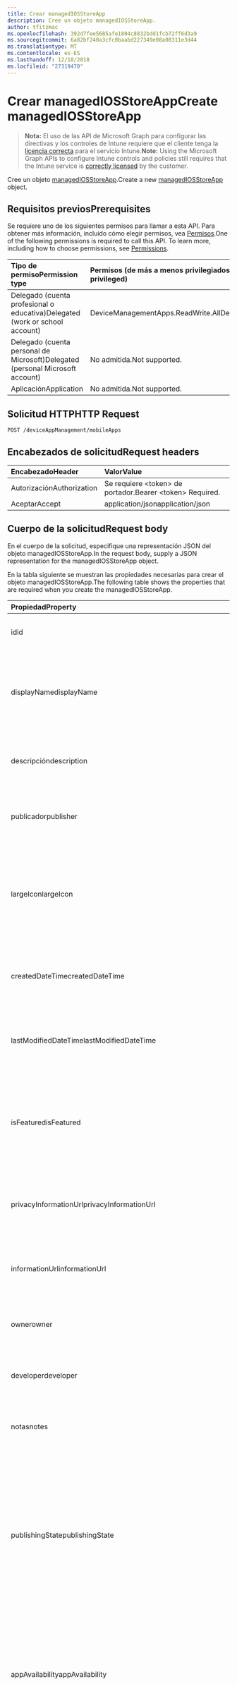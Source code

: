 ```yaml
---
title: Crear managedIOSStoreApp
description: Cree un objeto managedIOSStoreApp.
author: tfitzmac
ms.openlocfilehash: 392d7fee5685afe1804c8832bdd1fcb72ff6d3a9
ms.sourcegitcommit: 6a82bf240a3cfc0baabd227349e08a08311e3d44
ms.translationtype: MT
ms.contentlocale: es-ES
ms.lasthandoff: 12/18/2018
ms.locfileid: "27319470"
---
```

# <a name="create-managediosstoreapp"></a><span data-ttu-id="06acd-103">Crear managedIOSStoreApp</span><span class="sxs-lookup"><span data-stu-id="06acd-103">Create managedIOSStoreApp</span></span>

> <span data-ttu-id="06acd-104">**Nota:** El uso de las API de Microsoft Graph para configurar las directivas y los controles de Intune requiere que el cliente tenga la [licencia correcta](https://go.microsoft.com/fwlink/?linkid=839381) para el servicio Intune.</span><span class="sxs-lookup"><span data-stu-id="06acd-104">**Note:** Using the Microsoft Graph APIs to configure Intune controls and policies still requires that the Intune service is [correctly licensed](https://go.microsoft.com/fwlink/?linkid=839381) by the customer.</span></span>

<span data-ttu-id="06acd-105">Cree un objeto [managedIOSStoreApp](../resources/intune-apps-managediosstoreapp.md).</span><span class="sxs-lookup"><span data-stu-id="06acd-105">Create a new [managedIOSStoreApp](../resources/intune-apps-managediosstoreapp.md) object.</span></span>
## <a name="prerequisites"></a><span data-ttu-id="06acd-106">Requisitos previos</span><span class="sxs-lookup"><span data-stu-id="06acd-106">Prerequisites</span></span>
<span data-ttu-id="06acd-p101">Se requiere uno de los siguientes permisos para llamar a esta API. Para obtener más información, incluido cómo elegir permisos, vea [Permisos](/graph/permissions-reference).</span><span class="sxs-lookup"><span data-stu-id="06acd-p101">One of the following permissions is required to call this API. To learn more, including how to choose permissions, see [Permissions](/graph/permissions-reference).</span></span>

|<span data-ttu-id="06acd-109">Tipo de permiso</span><span class="sxs-lookup"><span data-stu-id="06acd-109">Permission type</span></span>|<span data-ttu-id="06acd-110">Permisos (de más a menos privilegiados)</span><span class="sxs-lookup"><span data-stu-id="06acd-110">Permissions (from most to least privileged)</span></span>|
|:---|:---|
|<span data-ttu-id="06acd-111">Delegado (cuenta profesional o educativa)</span><span class="sxs-lookup"><span data-stu-id="06acd-111">Delegated (work or school account)</span></span>|<span data-ttu-id="06acd-112">DeviceManagementApps.ReadWrite.All</span><span class="sxs-lookup"><span data-stu-id="06acd-112">DeviceManagementApps.ReadWrite.All</span></span>|
|<span data-ttu-id="06acd-113">Delegado (cuenta personal de Microsoft)</span><span class="sxs-lookup"><span data-stu-id="06acd-113">Delegated (personal Microsoft account)</span></span>|<span data-ttu-id="06acd-114">No admitida.</span><span class="sxs-lookup"><span data-stu-id="06acd-114">Not supported.</span></span>|
|<span data-ttu-id="06acd-115">Aplicación</span><span class="sxs-lookup"><span data-stu-id="06acd-115">Application</span></span>|<span data-ttu-id="06acd-116">No admitida.</span><span class="sxs-lookup"><span data-stu-id="06acd-116">Not supported.</span></span>|

## <a name="http-request"></a><span data-ttu-id="06acd-117">Solicitud HTTP</span><span class="sxs-lookup"><span data-stu-id="06acd-117">HTTP Request</span></span>
<!-- {
  "blockType": "ignored"
}
-->
``` http
POST /deviceAppManagement/mobileApps
```

## <a name="request-headers"></a><span data-ttu-id="06acd-118">Encabezados de solicitud</span><span class="sxs-lookup"><span data-stu-id="06acd-118">Request headers</span></span>
|<span data-ttu-id="06acd-119">Encabezado</span><span class="sxs-lookup"><span data-stu-id="06acd-119">Header</span></span>|<span data-ttu-id="06acd-120">Valor</span><span class="sxs-lookup"><span data-stu-id="06acd-120">Value</span></span>|
|:---|:---|
|<span data-ttu-id="06acd-121">Autorización</span><span class="sxs-lookup"><span data-stu-id="06acd-121">Authorization</span></span>|<span data-ttu-id="06acd-122">Se requiere &lt;token&gt; de portador.</span><span class="sxs-lookup"><span data-stu-id="06acd-122">Bearer &lt;token&gt; Required.</span></span>|
|<span data-ttu-id="06acd-123">Aceptar</span><span class="sxs-lookup"><span data-stu-id="06acd-123">Accept</span></span>|<span data-ttu-id="06acd-124">application/json</span><span class="sxs-lookup"><span data-stu-id="06acd-124">application/json</span></span>|

## <a name="request-body"></a><span data-ttu-id="06acd-125">Cuerpo de la solicitud</span><span class="sxs-lookup"><span data-stu-id="06acd-125">Request body</span></span>
<span data-ttu-id="06acd-126">En el cuerpo de la solicitud, especifique una representación JSON del objeto managedIOSStoreApp.</span><span class="sxs-lookup"><span data-stu-id="06acd-126">In the request body, supply a JSON representation for the managedIOSStoreApp object.</span></span>

<span data-ttu-id="06acd-127">En la tabla siguiente se muestran las propiedades necesarias para crear el objeto managedIOSStoreApp.</span><span class="sxs-lookup"><span data-stu-id="06acd-127">The following table shows the properties that are required when you create the managedIOSStoreApp.</span></span>

|<span data-ttu-id="06acd-128">Propiedad</span><span class="sxs-lookup"><span data-stu-id="06acd-128">Property</span></span>|<span data-ttu-id="06acd-129">Tipo</span><span class="sxs-lookup"><span data-stu-id="06acd-129">Type</span></span>|<span data-ttu-id="06acd-130">Descripción</span><span class="sxs-lookup"><span data-stu-id="06acd-130">Description</span></span>|
|:---|:---|:---|
|<span data-ttu-id="06acd-131">id</span><span class="sxs-lookup"><span data-stu-id="06acd-131">id</span></span>|<span data-ttu-id="06acd-132">String</span><span class="sxs-lookup"><span data-stu-id="06acd-132">String</span></span>|<span data-ttu-id="06acd-133">Clave de la entidad.</span><span class="sxs-lookup"><span data-stu-id="06acd-133">Key of the entity.</span></span> <span data-ttu-id="06acd-134">Heredado de [mobileApp](../resources/intune-apps-mobileapp.md).</span><span class="sxs-lookup"><span data-stu-id="06acd-134">Inherited from [mobileApp](../resources/intune-apps-mobileapp.md)</span></span>|
|<span data-ttu-id="06acd-135">displayName</span><span class="sxs-lookup"><span data-stu-id="06acd-135">displayName</span></span>|<span data-ttu-id="06acd-136">String</span><span class="sxs-lookup"><span data-stu-id="06acd-136">String</span></span>|<span data-ttu-id="06acd-137">Título de la aplicación importado o proporcionado por el administrador.</span><span class="sxs-lookup"><span data-stu-id="06acd-137">The admin provided or imported title of the app.</span></span> <span data-ttu-id="06acd-138">Heredado de [mobileApp](../resources/intune-apps-mobileapp.md).</span><span class="sxs-lookup"><span data-stu-id="06acd-138">Inherited from [mobileApp](../resources/intune-apps-mobileapp.md)</span></span>|
|<span data-ttu-id="06acd-139">descripción</span><span class="sxs-lookup"><span data-stu-id="06acd-139">description</span></span>|<span data-ttu-id="06acd-140">String</span><span class="sxs-lookup"><span data-stu-id="06acd-140">String</span></span>|<span data-ttu-id="06acd-141">Descripción de la aplicación.</span><span class="sxs-lookup"><span data-stu-id="06acd-141">The description of the app.</span></span> <span data-ttu-id="06acd-142">Heredado de [mobileApp](../resources/intune-apps-mobileapp.md).</span><span class="sxs-lookup"><span data-stu-id="06acd-142">Inherited from [mobileApp](../resources/intune-apps-mobileapp.md)</span></span>|
|<span data-ttu-id="06acd-143">publicador</span><span class="sxs-lookup"><span data-stu-id="06acd-143">publisher</span></span>|<span data-ttu-id="06acd-144">String</span><span class="sxs-lookup"><span data-stu-id="06acd-144">String</span></span>|<span data-ttu-id="06acd-145">Publicador de la aplicación.</span><span class="sxs-lookup"><span data-stu-id="06acd-145">The publisher of the app.</span></span> <span data-ttu-id="06acd-146">Heredado de [mobileApp](../resources/intune-apps-mobileapp.md).</span><span class="sxs-lookup"><span data-stu-id="06acd-146">Inherited from [mobileApp](../resources/intune-apps-mobileapp.md)</span></span>|
|<span data-ttu-id="06acd-147">largeIcon</span><span class="sxs-lookup"><span data-stu-id="06acd-147">largeIcon</span></span>|[<span data-ttu-id="06acd-148">mimeContent</span><span class="sxs-lookup"><span data-stu-id="06acd-148">mimeContent</span></span>](../resources/intune-shared-mimecontent.md)|<span data-ttu-id="06acd-149">Icono grande que se mostrará en los detalles de la aplicación y se usa para cargar el icono.</span><span class="sxs-lookup"><span data-stu-id="06acd-149">The large icon, to be displayed in the app details and used for upload of the icon.</span></span> <span data-ttu-id="06acd-150">Heredado de [mobileApp](../resources/intune-apps-mobileapp.md).</span><span class="sxs-lookup"><span data-stu-id="06acd-150">Inherited from [mobileApp](../resources/intune-apps-mobileapp.md)</span></span>|
|<span data-ttu-id="06acd-151">createdDateTime</span><span class="sxs-lookup"><span data-stu-id="06acd-151">createdDateTime</span></span>|<span data-ttu-id="06acd-152">DateTimeOffset</span><span class="sxs-lookup"><span data-stu-id="06acd-152">DateTimeOffset</span></span>|<span data-ttu-id="06acd-153">Fecha y hora de creación de la aplicación.</span><span class="sxs-lookup"><span data-stu-id="06acd-153">The date and time the app was created.</span></span> <span data-ttu-id="06acd-154">Heredado de [mobileApp](../resources/intune-apps-mobileapp.md).</span><span class="sxs-lookup"><span data-stu-id="06acd-154">Inherited from [mobileApp](../resources/intune-apps-mobileapp.md)</span></span>|
|<span data-ttu-id="06acd-155">lastModifiedDateTime</span><span class="sxs-lookup"><span data-stu-id="06acd-155">lastModifiedDateTime</span></span>|<span data-ttu-id="06acd-156">DateTimeOffset</span><span class="sxs-lookup"><span data-stu-id="06acd-156">DateTimeOffset</span></span>|<span data-ttu-id="06acd-157">Fecha y hora de la última modificación de la aplicación.</span><span class="sxs-lookup"><span data-stu-id="06acd-157">The date and time the app was last modified.</span></span> <span data-ttu-id="06acd-158">Heredado de [mobileApp](../resources/intune-apps-mobileapp.md).</span><span class="sxs-lookup"><span data-stu-id="06acd-158">Inherited from [mobileApp](../resources/intune-apps-mobileapp.md)</span></span>|
|<span data-ttu-id="06acd-159">isFeatured</span><span class="sxs-lookup"><span data-stu-id="06acd-159">isFeatured</span></span>|<span data-ttu-id="06acd-160">Boolean</span><span class="sxs-lookup"><span data-stu-id="06acd-160">Boolean</span></span>|<span data-ttu-id="06acd-161">Valor que indica si el administrador ha marcado la aplicación como destacada. Heredado de [mobileApp](../resources/intune-apps-mobileapp.md).</span><span class="sxs-lookup"><span data-stu-id="06acd-161">The value indicating whether the app is marked as featured by the admin. Inherited from [mobileApp](../resources/intune-apps-mobileapp.md)</span></span>|
|<span data-ttu-id="06acd-162">privacyInformationUrl</span><span class="sxs-lookup"><span data-stu-id="06acd-162">privacyInformationUrl</span></span>|<span data-ttu-id="06acd-163">String</span><span class="sxs-lookup"><span data-stu-id="06acd-163">String</span></span>|<span data-ttu-id="06acd-164">La dirección URL de la declaración de privacidad.</span><span class="sxs-lookup"><span data-stu-id="06acd-164">The privacy statement Url.</span></span> <span data-ttu-id="06acd-165">Heredado de [mobileApp](../resources/intune-apps-mobileapp.md).</span><span class="sxs-lookup"><span data-stu-id="06acd-165">Inherited from [mobileApp](../resources/intune-apps-mobileapp.md)</span></span>|
|<span data-ttu-id="06acd-166">informationUrl</span><span class="sxs-lookup"><span data-stu-id="06acd-166">informationUrl</span></span>|<span data-ttu-id="06acd-167">String</span><span class="sxs-lookup"><span data-stu-id="06acd-167">String</span></span>|<span data-ttu-id="06acd-168">La dirección URL para obtener más información.</span><span class="sxs-lookup"><span data-stu-id="06acd-168">The more information Url.</span></span> <span data-ttu-id="06acd-169">Heredado de [mobileApp](../resources/intune-apps-mobileapp.md).</span><span class="sxs-lookup"><span data-stu-id="06acd-169">Inherited from [mobileApp](../resources/intune-apps-mobileapp.md)</span></span>|
|<span data-ttu-id="06acd-170">owner</span><span class="sxs-lookup"><span data-stu-id="06acd-170">owner</span></span>|<span data-ttu-id="06acd-171">String</span><span class="sxs-lookup"><span data-stu-id="06acd-171">String</span></span>|<span data-ttu-id="06acd-172">Propietario de la aplicación.</span><span class="sxs-lookup"><span data-stu-id="06acd-172">The owner of the app.</span></span> <span data-ttu-id="06acd-173">Heredado de [mobileApp](../resources/intune-apps-mobileapp.md).</span><span class="sxs-lookup"><span data-stu-id="06acd-173">Inherited from [mobileApp](../resources/intune-apps-mobileapp.md)</span></span>|
|<span data-ttu-id="06acd-174">developer</span><span class="sxs-lookup"><span data-stu-id="06acd-174">developer</span></span>|<span data-ttu-id="06acd-175">String</span><span class="sxs-lookup"><span data-stu-id="06acd-175">String</span></span>|<span data-ttu-id="06acd-176">Desarrollador de la aplicación.</span><span class="sxs-lookup"><span data-stu-id="06acd-176">The developer of the app.</span></span> <span data-ttu-id="06acd-177">Heredado de [mobileApp](../resources/intune-apps-mobileapp.md).</span><span class="sxs-lookup"><span data-stu-id="06acd-177">Inherited from [mobileApp](../resources/intune-apps-mobileapp.md)</span></span>|
|<span data-ttu-id="06acd-178">notas</span><span class="sxs-lookup"><span data-stu-id="06acd-178">notes</span></span>|<span data-ttu-id="06acd-179">String</span><span class="sxs-lookup"><span data-stu-id="06acd-179">String</span></span>|<span data-ttu-id="06acd-180">Notas de la aplicación.</span><span class="sxs-lookup"><span data-stu-id="06acd-180">Notes for the app.</span></span> <span data-ttu-id="06acd-181">Heredado de [mobileApp](../resources/intune-apps-mobileapp.md).</span><span class="sxs-lookup"><span data-stu-id="06acd-181">Inherited from [mobileApp](../resources/intune-apps-mobileapp.md)</span></span>|
|<span data-ttu-id="06acd-182">publishingState</span><span class="sxs-lookup"><span data-stu-id="06acd-182">publishingState</span></span>|[<span data-ttu-id="06acd-183">mobileAppPublishingState</span><span class="sxs-lookup"><span data-stu-id="06acd-183">mobileAppPublishingState</span></span>](../resources/intune-apps-mobileapppublishingstate.md)|<span data-ttu-id="06acd-184">Estado de publicación de la aplicación.</span><span class="sxs-lookup"><span data-stu-id="06acd-184">The publishing state for the app.</span></span> <span data-ttu-id="06acd-185">La aplicación no puede asignarse a menos que se publique.</span><span class="sxs-lookup"><span data-stu-id="06acd-185">The app cannot be assigned unless the app is published.</span></span> <span data-ttu-id="06acd-186">Se hereda de [mobileApp](../resources/intune-apps-mobileapp.md).</span><span class="sxs-lookup"><span data-stu-id="06acd-186">Inherited from [mobileApp](../resources/intune-apps-mobileapp.md).</span></span> <span data-ttu-id="06acd-187">Los valores posibles son: `notPublished`, `processing` y `published`.</span><span class="sxs-lookup"><span data-stu-id="06acd-187">Possible values are: `notPublished`, `processing`, `published`.</span></span>|
|<span data-ttu-id="06acd-188">appAvailability</span><span class="sxs-lookup"><span data-stu-id="06acd-188">appAvailability</span></span>|[<span data-ttu-id="06acd-189">managedAppAvailability</span><span class="sxs-lookup"><span data-stu-id="06acd-189">managedAppAvailability</span></span>](../resources/intune-apps-managedappavailability.md)|<span data-ttu-id="06acd-190">Disponibilidad de la aplicación.</span><span class="sxs-lookup"><span data-stu-id="06acd-190">The Application's availability.</span></span> <span data-ttu-id="06acd-191">Se hereda de [managedApp](../resources/intune-apps-managedapp.md).</span><span class="sxs-lookup"><span data-stu-id="06acd-191">Inherited from [managedApp](../resources/intune-apps-managedapp.md).</span></span> <span data-ttu-id="06acd-192">Los valores posibles son: `global` y `lineOfBusiness`.</span><span class="sxs-lookup"><span data-stu-id="06acd-192">Possible values are: `global`, `lineOfBusiness`.</span></span>|
|<span data-ttu-id="06acd-193">versión</span><span class="sxs-lookup"><span data-stu-id="06acd-193">version</span></span>|<span data-ttu-id="06acd-194">String</span><span class="sxs-lookup"><span data-stu-id="06acd-194">String</span></span>|<span data-ttu-id="06acd-195">Versión de la aplicación.</span><span class="sxs-lookup"><span data-stu-id="06acd-195">The Application's version.</span></span> <span data-ttu-id="06acd-196">Heredado de [managedApp](../resources/intune-apps-managedapp.md)</span><span class="sxs-lookup"><span data-stu-id="06acd-196">Inherited from [managedApp](../resources/intune-apps-managedapp.md)</span></span>|
|<span data-ttu-id="06acd-197">bundleId</span><span class="sxs-lookup"><span data-stu-id="06acd-197">bundleId</span></span>|<span data-ttu-id="06acd-198">String</span><span class="sxs-lookup"><span data-stu-id="06acd-198">String</span></span>|<span data-ttu-id="06acd-199">El identificador de lote de la aplicación.</span><span class="sxs-lookup"><span data-stu-id="06acd-199">The app's Bundle ID.</span></span>|
|<span data-ttu-id="06acd-200">appStoreUrl</span><span class="sxs-lookup"><span data-stu-id="06acd-200">appStoreUrl</span></span>|<span data-ttu-id="06acd-201">String</span><span class="sxs-lookup"><span data-stu-id="06acd-201">String</span></span>|<span data-ttu-id="06acd-202">La AppStoreUrl de Apple.</span><span class="sxs-lookup"><span data-stu-id="06acd-202">The Apple AppStoreUrl.</span></span>|
|<span data-ttu-id="06acd-203">applicableDeviceType</span><span class="sxs-lookup"><span data-stu-id="06acd-203">applicableDeviceType</span></span>|[<span data-ttu-id="06acd-204">iosDeviceType</span><span class="sxs-lookup"><span data-stu-id="06acd-204">iosDeviceType</span></span>](../resources/intune-apps-iosdevicetype.md)|<span data-ttu-id="06acd-205">Arquitectura de iOS en la que se puede ejecutar esta aplicación.</span><span class="sxs-lookup"><span data-stu-id="06acd-205">The iOS architecture for which this app can run on.</span></span>|
|<span data-ttu-id="06acd-206">minimumSupportedOperatingSystem</span><span class="sxs-lookup"><span data-stu-id="06acd-206">minimumSupportedOperatingSystem</span></span>|[<span data-ttu-id="06acd-207">iosMinimumOperatingSystem</span><span class="sxs-lookup"><span data-stu-id="06acd-207">iosMinimumOperatingSystem</span></span>](../resources/intune-apps-iosminimumoperatingsystem.md)|<span data-ttu-id="06acd-208">El valor para el sistema operativo mínimo compatible.</span><span class="sxs-lookup"><span data-stu-id="06acd-208">The value for the minimum supported operating system.</span></span>|



## <a name="response"></a><span data-ttu-id="06acd-209">Respuesta</span><span class="sxs-lookup"><span data-stu-id="06acd-209">Response</span></span>
<span data-ttu-id="06acd-210">Si se ejecuta correctamente, este método devuelve un código de respuesta `201 Created` y un objeto [managedIOSStoreApp](../resources/intune-apps-managediosstoreapp.md) en el cuerpo de la respuesta.</span><span class="sxs-lookup"><span data-stu-id="06acd-210">If successful, this method returns a `201 Created` response code and a [managedIOSStoreApp](../resources/intune-apps-managediosstoreapp.md) object in the response body.</span></span>

## <a name="example"></a><span data-ttu-id="06acd-211">Ejemplo</span><span class="sxs-lookup"><span data-stu-id="06acd-211">Example</span></span>
### <a name="request"></a><span data-ttu-id="06acd-212">Solicitud</span><span class="sxs-lookup"><span data-stu-id="06acd-212">Request</span></span>
<span data-ttu-id="06acd-213">Aquí tiene un ejemplo de la solicitud.</span><span class="sxs-lookup"><span data-stu-id="06acd-213">Here is an example of the request.</span></span>
``` http
POST https://graph.microsoft.com/v1.0/deviceAppManagement/mobileApps
Content-type: application/json
Content-length: 1084

{
  "@odata.type": "#microsoft.graph.managedIOSStoreApp",
  "displayName": "Display Name value",
  "description": "Description value",
  "publisher": "Publisher value",
  "largeIcon": {
    "@odata.type": "microsoft.graph.mimeContent",
    "type": "Type value",
    "value": "dmFsdWU="
  },
  "isFeatured": true,
  "privacyInformationUrl": "https://example.com/privacyInformationUrl/",
  "informationUrl": "https://example.com/informationUrl/",
  "owner": "Owner value",
  "developer": "Developer value",
  "notes": "Notes value",
  "publishingState": "processing",
  "appAvailability": "lineOfBusiness",
  "version": "Version value",
  "bundleId": "Bundle Id value",
  "appStoreUrl": "https://example.com/appStoreUrl/",
  "applicableDeviceType": {
    "@odata.type": "microsoft.graph.iosDeviceType",
    "iPad": true,
    "iPhoneAndIPod": true
  },
  "minimumSupportedOperatingSystem": {
    "@odata.type": "microsoft.graph.iosMinimumOperatingSystem",
    "v8_0": true,
    "v9_0": true,
    "v10_0": true,
    "v11_0": true,
    "v12_0": true
  }
}
```

### <a name="response"></a><span data-ttu-id="06acd-214">Respuesta</span><span class="sxs-lookup"><span data-stu-id="06acd-214">Response</span></span>
<span data-ttu-id="06acd-p117">Aquí tiene un ejemplo de la respuesta. Nota: Puede que el objeto de respuesta que aparece aquí se trunque para abreviar. Todas las propiedades se devolverán de una llamada real.</span><span class="sxs-lookup"><span data-stu-id="06acd-p117">Here is an example of the response. Note: The response object shown here may be truncated for brevity. All of the properties will be returned from an actual call.</span></span>
``` http
HTTP/1.1 201 Created
Content-Type: application/json
Content-Length: 1256

{
  "@odata.type": "#microsoft.graph.managedIOSStoreApp",
  "id": "51b9830f-830f-51b9-0f83-b9510f83b951",
  "displayName": "Display Name value",
  "description": "Description value",
  "publisher": "Publisher value",
  "largeIcon": {
    "@odata.type": "microsoft.graph.mimeContent",
    "type": "Type value",
    "value": "dmFsdWU="
  },
  "createdDateTime": "2017-01-01T00:02:43.5775965-08:00",
  "lastModifiedDateTime": "2017-01-01T00:00:35.1329464-08:00",
  "isFeatured": true,
  "privacyInformationUrl": "https://example.com/privacyInformationUrl/",
  "informationUrl": "https://example.com/informationUrl/",
  "owner": "Owner value",
  "developer": "Developer value",
  "notes": "Notes value",
  "publishingState": "processing",
  "appAvailability": "lineOfBusiness",
  "version": "Version value",
  "bundleId": "Bundle Id value",
  "appStoreUrl": "https://example.com/appStoreUrl/",
  "applicableDeviceType": {
    "@odata.type": "microsoft.graph.iosDeviceType",
    "iPad": true,
    "iPhoneAndIPod": true
  },
  "minimumSupportedOperatingSystem": {
    "@odata.type": "microsoft.graph.iosMinimumOperatingSystem",
    "v8_0": true,
    "v9_0": true,
    "v10_0": true,
    "v11_0": true,
    "v12_0": true
  }
}
```



